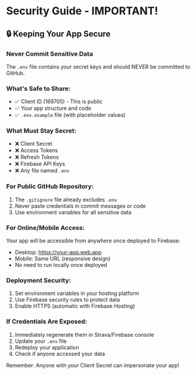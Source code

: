 # Security Guide - IMPORTANT!

## 🔒 Keeping Your App Secure

### Never Commit Sensitive Data
The `.env` file contains your secret keys and should NEVER be committed to GitHub.

### What's Safe to Share:
- ✅ Client ID (169705) - This is public
- ✅ Your app structure and code
- ✅ `.env.example` file (with placeholder values)

### What Must Stay Secret:
- ❌ Client Secret
- ❌ Access Tokens
- ❌ Refresh Tokens
- ❌ Firebase API Keys
- ❌ Any file named `.env`

### For Public GitHub Repository:
1. The `.gitignore` file already excludes `.env`
2. Never paste credentials in commit messages or code
3. Use environment variables for all sensitive data

### For Online/Mobile Access:
Your app will be accessible from anywhere once deployed to Firebase:
- Desktop: https://your-app.web.app
- Mobile: Same URL (responsive design)
- No need to run locally once deployed

### Deployment Security:
1. Set environment variables in your hosting platform
2. Use Firebase security rules to protect data
3. Enable HTTPS (automatic with Firebase Hosting)

### If Credentials Are Exposed:
1. Immediately regenerate them in Strava/Firebase console
2. Update your `.env` file
3. Redeploy your application
4. Check if anyone accessed your data

Remember: Anyone with your Client Secret can impersonate your app!